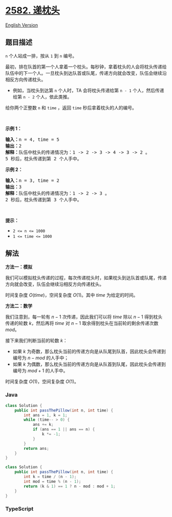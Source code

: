 # [2582. 递枕头](https://leetcode.cn/problems/pass-the-pillow)

[English Version](/solution/2500-2599/2582.Pass%20the%20Pillow/README_EN.md)

## 题目描述

<!-- 这里写题目描述 -->

<p><code>n</code> 个人站成一排，按从 <code>1</code> 到 <code>n</code> 编号。</p>

<p>最初，排在队首的第一个人拿着一个枕头。每秒钟，拿着枕头的人会将枕头传递给队伍中的下一个人。一旦枕头到达队首或队尾，传递方向就会改变，队伍会继续沿相反方向传递枕头。</p>

<ul>
	<li>例如，当枕头到达第 <code>n</code> 个人时，TA 会将枕头传递给第 <code>n - 1</code> 个人，然后传递给第 <code>n - 2</code> 个人，依此类推。</li>
</ul>

<p>给你两个正整数 <code>n</code> 和 <code>time</code> ，返回 <code>time</code> 秒后拿着枕头的人的编号。</p>

<p>&nbsp;</p>

<p><strong>示例 1：</strong></p>

<pre>
<strong>输入：</strong>n = 4, time = 5
<strong>输出：</strong>2
<strong>解释：</strong>队伍中枕头的传递情况为：1 -&gt; 2 -&gt; 3 -&gt; 4 -&gt; 3 -&gt; 2 。
5 秒后，枕头传递到第 2 个人手中。
</pre>

<p><strong>示例 2：</strong></p>

<pre>
<strong>输入：</strong>n = 3, time = 2
<strong>输出：</strong>3
<strong>解释：</strong>队伍中枕头的传递情况为：1 -&gt; 2 -&gt; 3 。
2 秒后，枕头传递到第 3 个人手中。
</pre>

<p>&nbsp;</p>

<p><strong>提示：</strong></p>

<ul>
	<li><code>2 &lt;= n &lt;= 1000</code></li>
	<li><code>1 &lt;= time &lt;= 1000</code></li>
</ul>

## 解法

**方法一：模拟**

我们可以模拟枕头传递的过程，每次传递枕头时，如果枕头到达队首或队尾，传递方向就会改变，队伍会继续沿相反方向传递枕头。

时间复杂度 $O(time)$，空间复杂度 $O(1)$。其中 $time$ 为给定的时间。

**方法二：数学**

我们注意到，每一轮有 $n - 1$ 次传递，因此我们可以将 $time$ 除以 $n - 1$ 得到枕头传递的轮数 $k$，然后再将 $time$ 对 $n - 1$ 取余得到枕头在当前轮的剩余传递次数 $mod$。

接下来我们判断当前的轮数 $k$：

-   如果 $k$ 为奇数，那么枕头当前的传递方向是从队尾到队首，因此枕头会传递到编号为 $n - mod$ 的人手中；
-   如果 $k$ 为偶数，那么枕头当前的传递方向是从队首到队尾，因此枕头会传递到编号为 $mod + 1$ 的人手中。

时间复杂度 $O(1)$，空间复杂度 $O(1)$。

### **Java**

```java
class Solution {
    public int passThePillow(int n, int time) {
        int ans = 1, k = 1;
        while (time-- > 0) {
            ans += k;
            if (ans == 1 || ans == n) {
                k *= -1;
            }
        }
        return ans;
    }
}
```

```java
class Solution {
    public int passThePillow(int n, int time) {
        int k = time / (n - 1);
        int mod = time % (n - 1);
        return (k & 1) == 1 ? n - mod : mod + 1;
    }
}
```

### **TypeScript**
